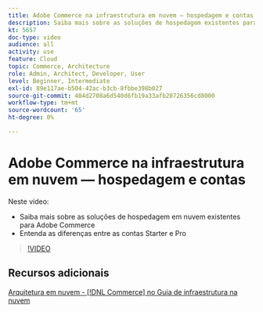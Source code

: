 ```yaml
---
title: Adobe Commerce na infraestrutura em nuvem — hospedagem e contas
description: Saiba mais sobre as soluções de hospedagem existentes para o Adobe Commerce​. Entenda as diferenças entre as contas Starter e Pro​.
kt: 5657
doc-type: video
audience: all
activity: use
feature: Cloud
topic: Commerce, Architecture
role: Admin, Architect, Developer, User
level: Beginner, Intermediate
exl-id: 89e117ae-b504-42ac-b3cb-8fbbe398b027
source-git-commit: 404d2708a6d540d6fb19a33afb20726356cd8000
workflow-type: tm+mt
source-wordcount: '65'
ht-degree: 0%

---
```


# Adobe Commerce na infraestrutura em nuvem — hospedagem e contas

Neste vídeo:

- Saiba mais sobre as soluções de hospedagem em nuvem existentes&#x200B; para Adobe Commerce
- Entenda as diferenças entre as contas Starter e Pro&#x200B;

>[!VIDEO](https://video.tv.adobe.com/v/35813?quality=12&learn=on)

## Recursos adicionais

[Arquitetura em nuvem - [!DNL Commerce] no Guia de infraestrutura na nuvem](https://experienceleague.adobe.com/docs/commerce-cloud-service/user-guide/architecture/cloud-architecture.html)
